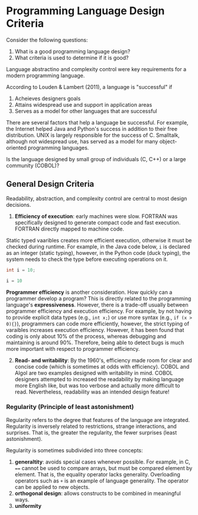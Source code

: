 # Programming Language Design Criteria

Consider the following questions:
1. What is a good programming language design?
2. What criteria is used to determine if it is good?

Language abstractino and complexity control were key requirements for a modern programming language.

According to Louden & Lambert (2011), a language is "successful" if
1. Acheieves designers goals
2. Attains widespread use and support in application areas
3. Serves as a model for other languages that are successful

There are several factors that help a language be successful.  For example, the Internet helped Java and Python's success in addition to their free distribution.  UNIX is largely responsible for the success of C.  Smalltalk, although not widespread use, has served as a model for many object-oriented programming languages.  

Is the language designed by small group of individuals (C, C++) or a large community (COBOL)?



## General Design Criteria

Readability, abstraction, and complexity control are central to most design decisions.

1. __Efficiency of execution__: early machines were slow.  FORTRAN was specifically designed to generate compact code and fast execution.  FORTRAN directly mapped to machine code.  

Static typed vaaribles creates more efficient execution, otherwise it must be checked during runtime.  For example, in the Java code below, `i` is declared as an integer (static typing), however, in the Python code (duck typing), the system needs to check the type before executing operations on it.  

```java
int i = 10;
```

```python
i = 10
```

__Programmer efficiency__ is another consideration.  How quickly can a programmer develop a program?  This is directly related to the programming language's __expressiveness__.  However, there is a trade-off usually between programmer efficiency and execution efficiency.  For example, by not having to provide explicit data types (e.g., `int x;`) or use more syntax (e.g., `if (x > 0){}`), programmers can code more efficiently, however, the strict typing of varaibles increases execution efficiency.  However, it has been found that coding is only about 10% of the process, whereas debugging and maintaining is around 90%.  Therefore, being able to detect bugs is much more important with respect to programmer efficiency.  




 
2. __Read- and writability__: By the 1960's, efficiency made room for clear and concise code (which is sometimes at odds with efficiency).  COBOL and Algol are two examples designed with writability in mind.  COBOL designers attempted to increased the readability by making language more English like, but was too verbose and actually more difficult to read.  Nevertheless, readability was an intended design feature!



### Regularity (Principle of least astonishment)

Regularity refers to the degree that features of the language are integrated.  Regularity is inversely related to restrictions, strange interactions, and surprises.  That is, the greater the regularity, the fewer surprises (least astonishment).  

Regularity is sometimes subdivided into three concepts:
1. __generaltity__: avoids special cases whenever possible.  For example, in C, `==` cannot be used to compare arrays, but must be compared element by element.  That is, the equality operator lacks generality.  Overloading operators such as `+` is an example of language generality.  The operator can be applied to new objects.  
2. __orthogonal design__: allows constructs to be combined in meaningful ways.  
3. __uniformity__


